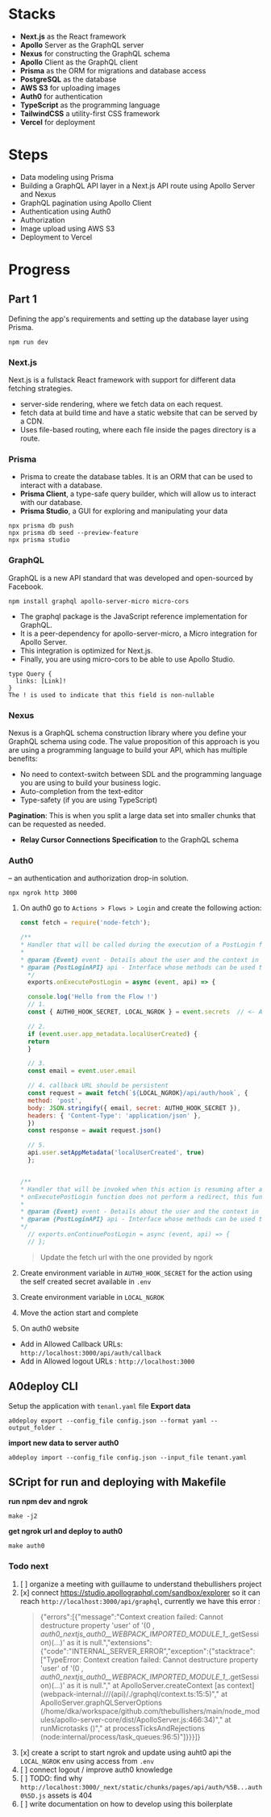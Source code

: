 # Stacks
- **Next.js** as the React framework
- **Apollo** Server as the GraphQL server
- **Nexus** for constructing the GraphQL schema
- **Apollo** Client as the GraphQL client
- **Prisma** as the ORM for migrations and database access
- **PostgreSQL** as the database
- **AWS S3** for uploading images
- **Auth0** for authentication
- **TypeScript** as the programming language
- **TailwindCSS** a utility-first CSS framework
- **Vercel** for deployment

# Steps

- Data modeling using Prisma
- Building a GraphQL API layer in a Next.js API route using Apollo Server and Nexus
- GraphQL pagination using Apollo Client
- Authentication using Auth0
- Authorization
- Image upload using AWS S3
- Deployment to Vercel

# Progress

## Part 1
Defining the app's requirements and setting up the database layer using Prisma.

```
npm run dev
```

### Next.js

Next.js is a fullstack React framework with support for different data fetching strategies. 

- server-side rendering, where we fetch data on each request.
- fetch data at build time and have a static website that can be served by a CDN.
- Uses file-based routing, where each file inside the pages directory is a route.


### Prisma 
- Prisma to create the database tables. It is an ORM that can be used to interact with a database.
- **Prisma Client**, a type-safe query builder, which will allow us to interact with our database.
- **Prisma Studio**, a GUI for exploring and manipulating your data

```
npx prisma db push
npx prisma db seed --preview-feature
npx prisma studio
```

### GraphQL 

GraphQL is a new API standard that was developed and open-sourced by Facebook.

```
npm install graphql apollo-server-micro micro-cors
```

- The graphql package is the JavaScript reference implementation for GraphQL. 
- It is a peer-dependency for apollo-server-micro, a Micro integration for Apollo Server. 
- This integration is optimized for Next.js. 
- Finally, you are using micro-cors to be able to use Apollo Studio.

```
type Query {
  links: [Link]!
}
The ! is used to indicate that this field is non-nullable
```

### Nexus
Nexus is a GraphQL schema construction library where you define your GraphQL schema using code. The value proposition of this approach is you are using a programming language to build your API, which has multiple benefits:
- No need to context-switch between SDL and the programming language you are using to build your business logic.
- Auto-completion from the text-editor
- Type-safety (if you are using TypeScript)

**Pagination**: This is when you split a large data set into smaller chunks that can be requested as needed.

- **Relay Cursor Connections Specification** to the GraphQL schema

### Auth0
– an authentication and authorization drop-in solution.

```
npx ngrok http 3000
```

1. On auth0 go to `Actions > Flows > Login` and create the following action:

    ```js
    const fetch = require('node-fetch');
    
    /**
    * Handler that will be called during the execution of a PostLogin flow.
    *
    * @param {Event} event - Details about the user and the context in which they are logging in.
    * @param {PostLoginAPI} api - Interface whose methods can be used to change the behavior of the login.
      */
      exports.onExecutePostLogin = async (event, api) => {
    
      console.log('Hello from the Flow !')
      // 1.  
      const { AUTH0_HOOK_SECRET, LOCAL_NGROK } = event.secrets  // <- AUTH0 TOKEN
    
      // 2.
      if (event.user.app_metadata.localUserCreated) {
      return
      }
    
      // 3.
      const email = event.user.email
    
      // 4. callback URL should be persistent
      const request = await fetch(`${LOCAL_NGROK}/api/auth/hook`, {
      method: 'post',
      body: JSON.stringify({ email, secret: AUTH0_HOOK_SECRET }),
      headers: { 'Content-Type': 'application/json' },
      })
      const response = await request.json()
    
      // 5.
      api.user.setAppMetadata('localUserCreated', true)
      };
    
    
    /**
    * Handler that will be invoked when this action is resuming after an external redirect. If your
    * onExecutePostLogin function does not perform a redirect, this function can be safely ignored.
    *
    * @param {Event} event - Details about the user and the context in which they are logging in.
    * @param {PostLoginAPI} api - Interface whose methods can be used to change the behavior of the login.
    */
      // exports.onContinuePostLogin = async (event, api) => {
      // };
    ```

    > Update the fetch url with the one provided by ngork

2. Create environment variable in `AUTH0_HOOK_SECRET` for the action using the self created secret available in `.env`
3. Create environment variable in `LOCAL_NGROK`
4. Move the action start and complete 
5. On auth0 website
  - Add in Allowed Callback URLs: `http://localhost:3000/api/auth/callback`
  - Add in Allowed logout URLs : `http://localhost:3000`

## A0deploy CLI

Setup the application with ```tenanl.yaml``` file
**Export data**
```
a0deploy export --config_file config.json --format yaml --output_folder .
```
**import new data to server auth0**
```
a0deploy import --config_file config.json --input_file tenant.yaml
```

## SCript for run and deploying with Makefile

**run npm dev and ngrok**
```
make -j2
```

**get ngrok url and deploy to auth0**
```
make auth0
```

### Todo next 

1. [ ] organize a meeting with guillaume to understand thebullishers project
1. [x] connect https://studio.apollographql.com/sandbox/explorer so it can reach `http://localhost:3000/api/graphql`, currently we have this error :
    > {"errors":[{"message":"Context creation failed: Cannot destructure property 'user' of '(0 , _auth0_nextjs_auth0__WEBPACK_IMPORTED_MODULE_1__.getSession)(...)' as it is null.","extensions":{"code":"INTERNAL_SERVER_ERROR","exception":{"stacktrace":["TypeError: Context creation failed: Cannot destructure property 'user' of '(0 , _auth0_nextjs_auth0__WEBPACK_IMPORTED_MODULE_1__.getSession)(...)' as it is null.","    at ApolloServer.createContext [as context] (webpack-internal:///(api)/./graphql/context.ts:15:5)","    at ApolloServer.graphQLServerOptions (/home/dka/workspace/github.com/thebullishers/main/node_modules/apollo-server-core/dist/ApolloServer.js:466:34)","    at runMicrotasks (<anonymous>)","    at processTicksAndRejections (node:internal/process/task_queues:96:5)"]}}}]}
1. [x] create a script to start ngrok and update using auht0 api the `LOCAL_NGROK` env using access from `.env`
1. [ ] connect logout / improve auth0 knowledge
1. [ ] TODO: find why `http://localhost:3000/_next/static/chunks/pages/api/auth/%5B...auth0%5D.js` assets is 404
1. [ ] write documentation on how to develop using this boilerplate
